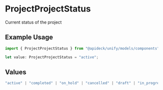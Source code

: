 # ProjectProjectStatus

Current status of the project

## Example Usage

```typescript
import { ProjectProjectStatus } from "@apideck/unify/models/components";

let value: ProjectProjectStatus = "active";
```

## Values

```typescript
"active" | "completed" | "on_hold" | "cancelled" | "draft" | "in_progress" | "approved" | "other"
```